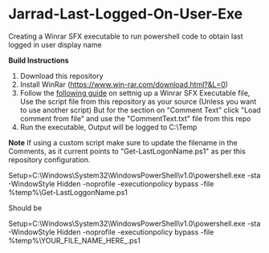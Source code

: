 # Jarrad-Last-Logged-On-User-Exe
Creating a Winrar SFX executable to run powershell  code to obtain last logged in user display name

 **Build Instructions**

 1. Download this repository
 2. Install WinRar (https://www.win-rar.com/download.html?&L=0)
 3. Follow the [following guide](http://www.systanddeploy.com/2016/04/how-to-create-exe-using-winrar-to-run.html?fbclid=IwAR3a_RCE4cebEw-BhdnHiXWHu5OgLoWWP7wynVVrSxfhb748SJwdYp_yjjQ) on settnig up a Winrar SFX Executable file, 
 Use the script file from this repository as your source (Unless you want to use another script)
 But for the section on "Comment Text" click "Load comment from file" and use the "CommentText.txt" file from this repo
 4. Run the executable, Output will be logged to C:\Temp

**Note**
If using a custom script make sure to update the filename in the Comments, as it current points to "Get-LastLogonName.ps1" as per this repository configuration.

Setup=C:\Windows\System32\WindowsPowerShell\v1.0\powershell.exe -sta -WindowStyle Hidden -noprofile -executionpolicy bypass -file %temp%\Get-LastLoggonName.ps1

Should be 

Setup=C:\Windows\System32\WindowsPowerShell\v1.0\powershell.exe -sta -WindowStyle Hidden -noprofile -executionpolicy bypass -file %temp%\YOUR_FILE_NAME_HERE_.ps1
